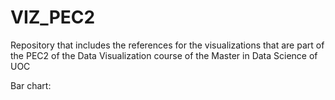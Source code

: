 # VIZ_PEC2
Repository that includes the references for the visualizations that are part of the PEC2 of the Data Visualization course of the Master in Data Science of UOC

Bar chart: 

